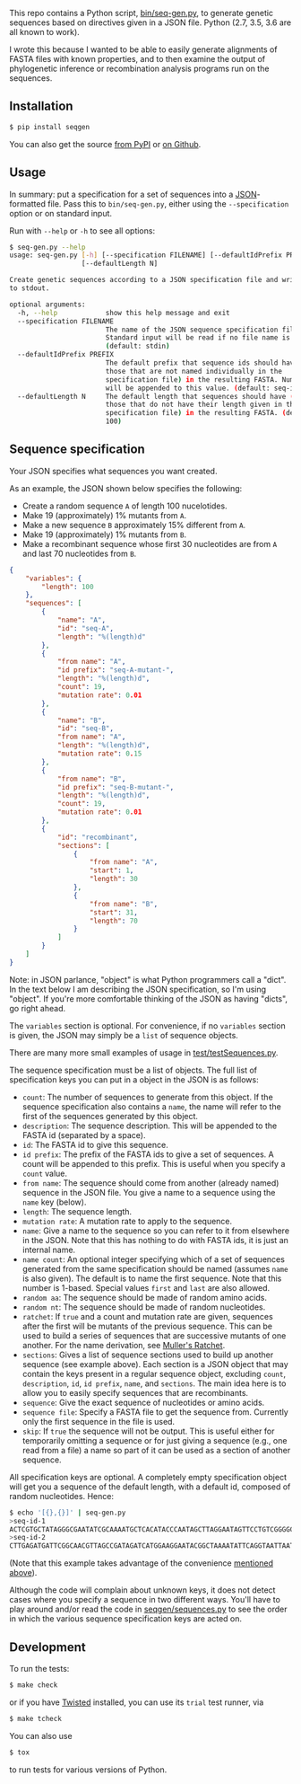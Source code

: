 This repo contains a Python script, [bin/seq-gen.py](bin/seq-gen.py), to
generate genetic sequences based on directives given in a JSON file.
Python (2.7, 3.5, 3.6 are all known to work).

I wrote this because I wanted to be able to easily generate alignments of
FASTA files with known properties, and to then examine the output of
phylogenetic inference or recombination analysis programs run on the
sequences.

## Installation

```sh
$ pip install seqgen
```

You can also get the source
[from PyPI](https://pypi.org/project/seqgen/) or
[on Github](https://github.com/acorg/seqgen).

## Usage

In summary: put a specification for a set of sequences into a
[JSON](http://json.org/)-formatted file. Pass this to `bin/seq-gen.py`,
either using the `--specification` option or on standard input.

Run with `--help` or `-h` to see all options:

```sh
$ seq-gen.py --help
usage: seq-gen.py [-h] [--specification FILENAME] [--defaultIdPrefix PREFIX]
                  [--defaultLength N]

Create genetic sequences according to a JSON specification file and write them
to stdout.

optional arguments:
  -h, --help            show this help message and exit
  --specification FILENAME
                        The name of the JSON sequence specification file.
                        Standard input will be read if no file name is given.
                        (default: stdin)
  --defaultIdPrefix PREFIX
                        The default prefix that sequence ids should have (for
                        those that are not named individually in the
                        specification file) in the resulting FASTA. Numbers
                        will be appended to this value. (default: seq-id-)
  --defaultLength N     The default length that sequences should have (for
                        those that do not have their length given in the
                        specification file) in the resulting FASTA. (default:
                        100)
```

## Sequence specification

Your JSON specifies what sequences you want created.

As an example, the JSON shown below specifies the following:

* Create a random sequence `A` of length 100 nucelotides.
* Make 19 (approximately) 1% mutants from `A`.
* Make a new sequence `B` approximately 15% different from `A`.
* Make 19 (approximately) 1% mutants from `B`.
* Make a recombinant sequence whose first 30 nucleotides are from `A`
  and last 70 nucleotides from `B`.

```json
{
    "variables": {
        "length": 100
    },
    "sequences": [
        {
            "name": "A",
            "id": "seq-A",
            "length": "%(length)d"
        },
        {
            "from name": "A",
            "id prefix": "seq-A-mutant-",
            "length": "%(length)d",
            "count": 19,
            "mutation rate": 0.01
        },
        {
            "name": "B",
            "id": "seq-B",
            "from name": "A",
            "length": "%(length)d",
            "mutation rate": 0.15
        },
        {
            "from name": "B",
            "id prefix": "seq-B-mutant-",
            "length": "%(length)d",
            "count": 19,
            "mutation rate": 0.01
        },
        {
            "id": "recombinant",
            "sections": [
                {
                    "from name": "A",
                    "start": 1,
                    "length": 30
                },
                {
                    "from name": "B",
                    "start": 31,
                    "length": 70
                }
            ]
        }
    ]
}
```

Note: in JSON parlance, "object" is what Python programmers call a
"dict". In the text below I am describing the JSON specification, so I'm
using "object". If you're more comfortable thinking of the JSON as having
"dicts", go right ahead.

<a id="convenience"></a>
The `variables` section is optional. For convenience, if no `variables`
section is given, the JSON may simply be a `list` of sequence objects.

There are many more small examples of usage in
[test/testSequences.py](test/testSequences.py).

The sequence specification must be a list of objects.  The full list of
specification keys you can put in a object in the JSON is as follows:

* `count`: The number of sequences to generate from this object.  If the
  sequence specification also contains a `name`, the name will refer to the
  first of the sequences generated by this object.
* `description`: The sequence description. This will be appended to the
  FASTA id (separated by a space).
* `id`: The FASTA id to give this sequence.
* `id prefix`: The prefix of the FASTA ids to give a set of sequences. A
  count will be appended to this prefix. This is useful when you specify a
  `count` value.
* `from name`: The sequence should come from another (already named)
  sequence in the JSON file. You give a name to a sequence using the `name`
  key (below).
* `length`: The sequence length.
* `mutation rate`: A mutation rate to apply to the sequence.
* `name`: Give a name to the sequence so you can refer to it from elsewhere
  in the JSON. Note that this has nothing to do with FASTA ids, it is just
  an internal name.
* `name count`: An optional integer specifying which of a set of sequences
  generated from the same specification should be named (assumes `name`
  is also given). The default is to name the first sequence. Note that this
  number is 1-based. Special values `first` and `last` are also allowed.
* `random aa`: The sequence should be made of random amino acids.
* `random nt`: The sequence should be made of random nucleotides.
* `ratchet`: If `true` and a count and mutation rate are given, sequences
  after the first will be mutants of the previous sequence. This can be
  used to build a series of sequences that are successive mutants of one
  another. For the name derivation, see
  [Muller's Ratchet](https://en.wikipedia.org/wiki/Muller's_ratchet).
* `sections`: Gives a list of sequence sections used to build up another
  sequence (see example above). Each section is a JSON object that may
  contain the keys present in a regular sequence object, excluding `count`,
  `description`, `id`, `id prefix`, `name`, and `sections`. The main idea
  here is to allow you to easily specify sequences that are recombinants.
* `sequence`: Give the exact sequence of nucleotides or amino acids.
* `sequence file`: Specify a FASTA file to get the sequence from. Currently
  only the first sequence in the file is used.
* `skip`: If `true` the sequence will not be output. This is useful either
  for temporarily omitting a sequence or for just giving a sequence (e.g.,
  one read from a file) a name so part of it can be used as a section of
  another sequence.

All specification keys are optional. A completely empty specification
object will get you a sequence of the default length, with a default id,
composed of random nucleotides. Hence:

```sh
$ echo '[{},{}]' | seq-gen.py
>seq-id-1
ACTCGTGCTATAGGGCGAATATCGCAAAATGCTCACATACCCAATAGCTTAGGAATAGTTCCTGTCGGGGCGCTCGTTGATTTAAGTCAATGAGCATCCT
>seq-id-2
CTTGAGATGATTCGGCAACGTTAGCCGATAGATCATGGAAGGAATACGGCTAAAATATTCAGGTAATTAATGGATACGTCCTAGATAAGTAGAATCGAAT
```

(Note that this example takes advantage of the convenience <a
href="#convenience">mentioned above</a>).

Although the code will complain about unknown keys, it does not detect
cases where you specify a sequence in two different ways. You'll have to
play around and/or read the code in
[seqgen/sequences.py](seqgen/sequences.py) to see the order in which the
various sequence specification keys are acted on.

## Development

To run the tests:

```sh
$ make check
```

or if you have [Twisted](https://twistedmatrix.com/trac/) installed, you
can use its `trial` test runner, via

```sh
$ make tcheck
```

You can also use

```sh
$ tox
```

to run tests for various versions of Python.
